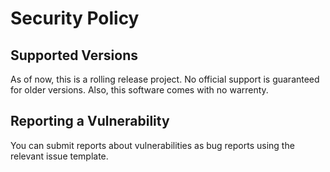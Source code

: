 # Security Policy

## Supported Versions
As of now, this is a rolling release project. No official support is guaranteed for older versions. Also, this software comes with no warrenty.

## Reporting a Vulnerability
You can submit reports about vulnerabilities as bug reports using the relevant issue template.
